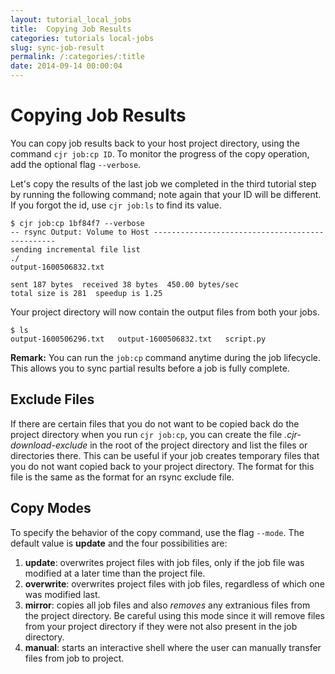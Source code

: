 ```yaml
---
layout: tutorial_local_jobs
title:  Copying Job Results
categories: tutorials local-jobs
slug: sync-job-result
permalink: /:categories/:title
date: 2014-09-14 00:00:04
---
```


Copying Job Results
=======================

You can copy job results back to your host project directory, using the command `cjr job:cp ID`. To monitor the progress of the copy operation, add the optional flag `--verbose`. 

Let's copy the results of the last job we completed in the third tutorial step by running the following command; note again that your ID will be different. If you forgot the id, use `cjr job:ls` to find its value.
```console
$ cjr job:cp 1bf84f7 --verbose
-- rsync Output: Volume to Host ------------------------------------------------
sending incremental file list
./
output-1600506832.txt

sent 187 bytes  received 38 bytes  450.00 bytes/sec
total size is 281  speedup is 1.25
```
Your project directory will now contain the output files from both your jobs.
```console
$ ls
output-1600506296.txt	output-1600506832.txt	script.py
```
**Remark:** You can run the `job:cp` command anytime during the job lifecycle. This allows you to sync partial results before a job is fully complete.

## Exclude Files

If there are certain files that you do not want to be copied back do the project directory when you run `cjr job:cp`, you can create the file *.cjr-download-exclude* in the root of the project directory and list the files or directories there.
This can be useful if your job creates temporary files that you do not want copied back to your project directory.
The format for this file is the same as the format for an rsync exclude file.

## Copy Modes

To specify the behavior of the copy command, use the flag `--mode`. The default value is **update** and the four possibilities are:
1. **update**: overwrites project files with job files, only if the job file was modified at a later time than the project file.
2. **overwrite**: overwrites project files with job files, regardless of which one was modified last.
3. **mirror**: copies all job files and also *removes* any extranious files from the project directory. Be careful using this mode since it will remove files from your project directory if they were not also present in the job directory.
4. **manual**: starts an interactive shell where the user can manually transfer files from job to project.